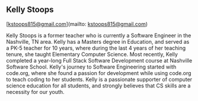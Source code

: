 ## Kelly Stoops

[kstoops815@gmail.com](mailto: kstoops815@gmail.com)

Kelly Stoops is a former teacher who is currently a Software Engineer in the Nashville, TN area. Kelly has a Masters degree in Education, and served as a PK-5 teacher for 10 years, where during the last 4 years of her teaching tenure, she taught Elementary Computer Science. Most recently, Kelly completed a year-long Full Stack Software Development course at Nashville Software School. Kelly's journey to Software Engineering started with code.org, where she found a passion for development while using code.org to teach coding to her students. Kelly is a passionate supporter of computer science education for all students, and strongly believes that CS skills are a necessity for our youth.
